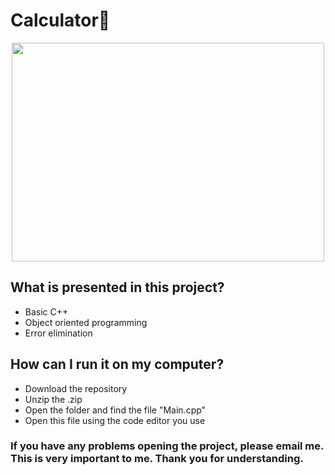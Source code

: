 # Calculator🧮

<p align="center"><img src="https://camo.githubusercontent.com/27796a09232acaca37d11364633ea6765c5c430030ef8a29ff8d3eb149279f0f/68747470733a2f2f692e67696665722e636f6d2f6f726967696e2f36302f36306330353632356163366263653766383235343039346465643538666135302e676966" width="500" height="350"></p>

## What is presented in this project?

- Basic C++
- Object oriented programming
- Error elimination

## How can I run it on my computer?

- Download the repository
- Unzip the .zip
- Open the folder and find the file "Main.cpp"
- Open this file using the code editor you use

### **If you have any problems opening the project, please email me. This is very important to me. Thank you for understanding.**
